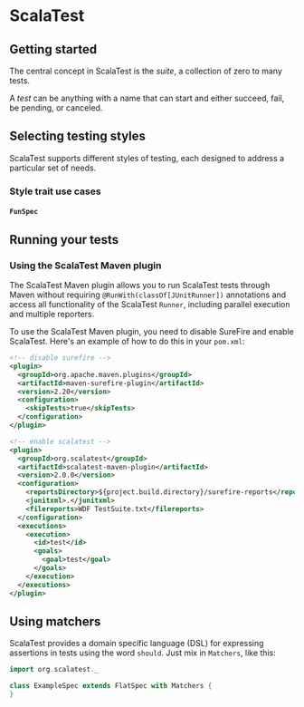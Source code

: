 # ScalaTest

## Getting started

The central concept in ScalaTest is the *suite*, a collection of zero to many tests.

A *test* can be anything with a name that can start and either succeed, fail, be pending, or canceled.

## Selecting testing styles

ScalaTest supports different styles of testing, each designed to address a particular set of needs.

### Style trait use cases

#### `FunSpec`

## Running your tests

### Using the ScalaTest Maven plugin

The ScalaTest Maven plugin allows you to run ScalaTest tests through Maven without requiring `@RunWith(classOf[JUnitRunner])` annotations and access all functionality of the ScalaTest `Runner`, including parallel execution and multiple reporters.

To use the ScalaTest Maven plugin, you need to disable SureFire and enable ScalaTest.
Here's an example of how to do this in your `pom.xml`:
```xml
<!-- disable surefire -->
<plugin>
  <groupId>org.apache.maven.plugins</groupId>
  <artifactId>maven-surefire-plugin</artifactId>
  <version>2.20</version>
  <configuration>
    <skipTests>true</skipTests>
  </configuration>
</plugin>

<!-- enable scalatest -->
<plugin>
  <groupId>org.scalatest</groupId>
  <artifactId>scalatest-maven-plugin</artifactId>
  <version>2.0.0</version>
  <configuration>
    <reportsDirectory>${project.build.directory}/surefire-reports</reportsDirectory>
    <junitxml>.</junitxml>
    <filereports>WDF TestSuite.txt</filereports>
  </configuration>
  <executions>
    <execution>
      <id>test</id>
      <goals>
        <goal>test</goal>
      </goals>
    </execution>
  </executions>
</plugin>
```

## Using matchers

ScalaTest provides a domain specific language (DSL) for expressing assertions in tests using the word `should`.
Just mix in `Matchers`, like this:
```scala
import org.scalatest._

class ExampleSpec extends FlatSpec with Matchers {
}
```
